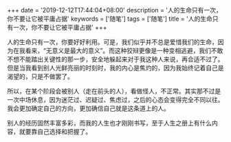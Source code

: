+++
date = '2019-12-12T17:44:04+08:00'
description = '人的生命只有一次，你不要让它被平庸占据'
keywords = ['随笔']
tags = ['随笔']
title = '人的生命只有一次，你不要让它被平庸占据'
+++

人的生命只有一次，你要好好利用。可是，我们似乎并不总是爱惜我们的生命，因为在我看来，“无意义是最大的意义”。而这种狡辩更像是一种变相逃避，我们不敢不想不能踏出关键性的那一步，安全地躲起来对于我这种人来说，再合适不过了。但是当我看到别人光鲜亮丽的时刻时，我的内心是焦灼的，因为我始终记着自己是渴望的，只是不做罢了。

所以，在某个阶段会被别人（走在前头的人），看做怪人，不正常。其实那不过是一次中场休息，因为迷茫过、迟疑过、焦虑过，之后的心态会变得完全不同以往。我会更加确定自己的方向，更加确信自己就是这条道上的人。

别人的经历固然丰富多彩，而我的人生也才刚刚书写，至于人生之册上有什么内容，就要靠自己选择和把握了。
